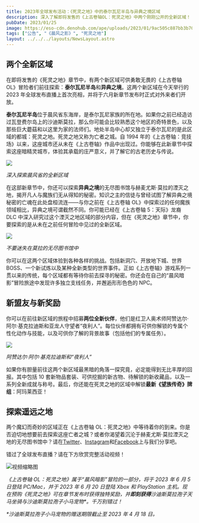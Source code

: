 ```yaml
---
title: 2023年全球发布活动：《死灵之地》中的泰尔瓦尼半岛与异典之境区域
description: 深入了解即将发售的《上古卷轴OL：死灵之地》中两个刚刚公开的全新区域！
pubDate: 2023/01/25
image: https://eso-cdn.denohub.com/ape/uploads/2023/01/9ac505c887bb3b706b7686794b6fc4f7.jpg
tags: ["公告", "《晨风之影》", "死灵之地"]
layout: ../../../layouts/NewsLayout.astro
---
```


## 两个全新区域

在即将发售的《死灵之地》章节中，有两个新区域可供勇敢无畏的《上古卷轴
OL》冒险者们前往探索：**泰尔瓦尼半岛**和**异典之境**。这两个新区域在今天举行的 2023
年全球发布直播上首次亮相，并将于六月新章节发布时正式对外来者们开放。

**泰尔瓦尼半岛**位于晨风省东海岸，是泰尔瓦尼家族的所在地。如果你之前已经造访过瓦登费尔岛上的沙迪斯莫拉，那么你可能会比较熟悉这个地区的奇特景色，以及那些巨大蘑菇和以这里为家的法师们。地处半岛中心却又独立于泰尔瓦尼的是此区域的都城：死灵之地。死灵之地又称为亡者之城。自
1994
年的《上古卷轴：竞技场》以来，这座城市还从未在《上古卷轴》作品中出现过。你能够在此新章节中探索这座暗精灵城市，体验其承载的庄严意义，并了解它的古老历史与传说。

![](https://eso-cdn.denohub.com/ape/uploads/2023/01/9d0e781258f560f12443867c41981257290950.jpg)

<p class="text-gray-500 text-sm text-center"><i>深入探索晨风省的全新区域</i></p>

在这部新章节中，你还可以探索**异典之境**的无尽图书馆与赫麦尤斯·莫拉的湮灭之地，揭开凡人与魔族们无从得知的秘密。知识之主的信徒与曾经试图了解异典之境秘密的亡魂在此处盘桓流连——与你之前在《上古卷轴
OL》中探索过的任何魔族领域相比，异典之境可谓截然不同。你可能已经在《上古卷轴 5：天际》龙裔 DLC
中深入研究过这个湮灭之地区域的部分内容，但在《死灵之地》章节中，你要探索的是从未在之前任何冒险中见过的全新区域。

![](https://eso-cdn.denohub.com/ape/uploads/2023/01/258247049ad14aa8805c12c8d7e05cc3.jpg)

<p class="text-gray-500 text-sm text-center"><i>不要迷失在莫拉的无尽图书馆中</i></p>

你可以在这两个区域体验到各种各样的挑战。包括新洞穴、开放地下城、世界
BOSS、一个新试炼以及某种全新类型的世界事件。正如《上古卷轴》游戏系列一贯以来的传统，每个区域都有等待你前去探寻的秘密。你还会在自己的“晨风暗影”冒险旅途中发现许多独立支线任务，并邂逅形形色色的
NPC。

## 新盟友与新奖励

你可以在前往新区域的旅程中招募**两位全新伙伴**，他们是红卫人奥术师阿赞达尔·阿尔·基克拉迪斯和亚龙人守望者“夜利人”。每位伙伴都拥有可供你解锁的专属个性化动作与技能，以及可供你了解的背景故事（包括他们的专属任务）。

![](https://eso-cdn.denohub.com/ape/uploads/2023/01/16eca308c332ceb72b3408f4b9b60829.jpg)

<p class="text-gray-500 text-sm text-center"><i>阿赞达尔·阿尔·基克拉迪斯和“夜利人”</i></p>

如果你有胆量前往这两个新区域最黑暗的角落一探究竟，必定能得到无比丰厚的回报。其中包括 10
套新物品套装、可供挖掘的新古物、待解锁的新收藏品，以及一系列全新成就与称号。最后，你还能在死灵之地的区域中解锁**最新《望族传奇》牌组**：阿玛莱西亚！

## 探索遥远之地

两个魔幻而奇妙的区域正在《上古卷轴
OL：死灵之地》中等待着你的到来。你是否迫切地想要前去探索这座亡者之城？或者你渴望着沉沦于赫麦尤斯·莫拉湮灭之地的无尽图书馆中？请在[Twitter](https://twitter.com/TESOnline)、[Instagram](https://www.instagram.com/elderscrollsonline/)和[Facebook](https://www.facebook.com/elderscrollsonline)上与我们分享吧。

错过了全球发布直播？请在下方欣赏完整活动视频！

![视频缩略图](https://i.ytimg.com/vi/TdStuXBu9wY/maxresdefault.jpg)

_《上古卷轴 OL：死灵之地》属于“晨风暗影”冒险的一部分，将于 2023 年 6 月 5 日登陆 PC/Mac，并于 2023 年 6 月 20 日登陆
Xbox 和 PlayStation
主机。现在预购《死灵之地》可在章节发布时获得独特奖励，并**即刻获得**沙迪斯莫拉孢子天马坐骑与沙迪斯莫拉孢子小马宠物\*。千万别错过！_

_\*沙迪斯莫拉孢子小马宠物的赠送期限截止至 2023 年 4 月 18 日。_
